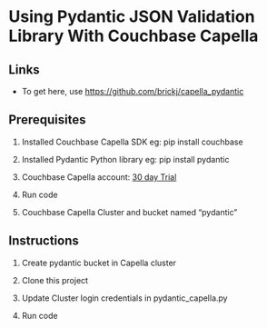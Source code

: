 

Using Pydantic JSON Validation Library With Couchbase Capella
====================================

Links
-----
* To get here, use https://github.com/brickj/capella_pydantic


Prerequisites
---------------

1. Installed Couchbase Capella SDK eg: pip install couchbase

2. Installed Pydantic Python library eg: pip install pydantic

3. Couchbase Capella account: [30 day Trial](https://cloud.couchbase.com/sign-up)

4. Run code

5. Couchbase Capella Cluster and bucket named “pydantic” 


Instructions
---------------

1. Create pydantic bucket in Capella cluster

2. Clone this project

3. Update Cluster login credentials in pydantic_capella.py

4. Run code
